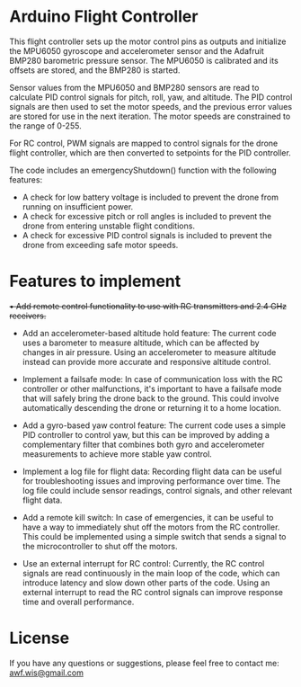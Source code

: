 # Arduino Flight Controller

This flight controller sets up the motor control pins as outputs and initialize the MPU6050 gyroscope and accelerometer sensor and the Adafruit BMP280 barometric pressure sensor. The MPU6050 is calibrated and its offsets are stored, and the BMP280 is started.

Sensor values from the MPU6050 and BMP280 sensors are read to calculate PID control signals for pitch, roll, yaw, and altitude. The PID control signals are then used to set the motor speeds, and the previous error values are stored for use in the next iteration. The motor speeds are constrained to the range of 0-255.

For RC control, PWM signals are mapped to control signals for the drone flight controller, which are then converted to setpoints for the PID controller. 

The code includes an emergencyShutdown() function with the following features:
- A check for low battery voltage is included to prevent the drone from running on insufficient power.
- A check for excessive pitch or roll angles is included to prevent the drone from entering unstable flight conditions.
- A check for excessive PID control signals is included to prevent the drone from exceeding safe motor speeds.

# Features to implement

~~• Add remote control functionality to use with RC transmitters and 2.4 GHz receivers.~~

- Add an accelerometer-based altitude hold feature: The current code uses a barometer to measure altitude, which can be affected by changes in air pressure. Using an accelerometer to measure altitude instead can provide more accurate and responsive altitude control.

- Implement a failsafe mode: In case of communication loss with the RC controller or other malfunctions, it's important to have a failsafe mode that will safely bring the drone back to the ground. This could involve automatically descending the drone or returning it to a home location.

- Add a gyro-based yaw control feature: The current code uses a simple PID controller to control yaw, but this can be improved by adding a complementary filter that combines both gyro and accelerometer measurements to achieve more stable yaw control.

- Implement a log file for flight data: Recording flight data can be useful for troubleshooting issues and improving performance over time. The log file could include sensor readings, control signals, and other relevant flight data.

- Add a remote kill switch: In case of emergencies, it can be useful to have a way to immediately shut off the motors from the RC controller. This could be implemented using a simple switch that sends a signal to the microcontroller to shut off the motors.

- Use an external interrupt for RC control: Currently, the RC control signals are read continuously in the main loop of the code, which can introduce latency and slow down other parts of the code. Using an external interrupt to read the RC control signals can improve response time and overall performance.

# License
If you have any questions or suggestions, please feel free to contact me:
awf.wis@gmail.com

